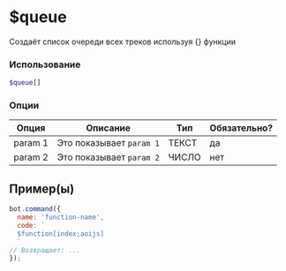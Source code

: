 
# $queue

Создаёт список очереди всех треков используя {} функции
### Использование
 
```php
$queue[]
```

### Опции


| Опция | Описание | Тип | Обязательно? |
|--------|-------------|------|----------|
| param 1 | Это показывает `param 1` | ТЕКСТ | да |
| param 2 | Это показывает `param 2` | ЧИСЛО | нет |


## Пример(ы)

```javascript
bot.command({
  name: 'function-name',
  code: `
  $function[index;aoijs]
  `
// Возвращает: ...
});
```
